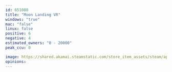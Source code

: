 ```yaml
---
id: 651080
title: "Moon Landing VR"
windows: "true"
mac: "false"
linux: false
positive: 6
negative: 4
estimated_owners: "0 - 20000"
peak_ccu: 0

image: https://shared.akamai.steamstatic.com/store_item_assets/steam/apps/651080/header.jpg?t=1541629691
opinions:
---
```

